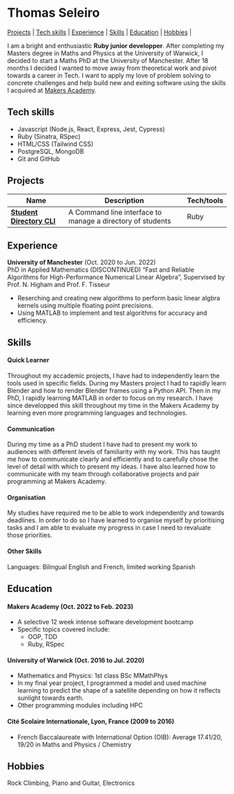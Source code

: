 # Thomas Seleiro

[Projects](#projects) |
[Tech skills](#tech-skills) |
[Experience](#experience) |
[Skills](#skills) |
[Education](#education) |
[Hobbies](#hobbies) |

I am a bright and enthusiastic **Ruby junior developper**.
After completing my Masters degree in Maths and Physics at the University of Warwick, I decided to start a Maths PhD at the University of Manchester.
After 18 months I decided I wanted to move away from theoretical work and pivot towards a career in Tech.
I want to apply my love of problem solving to concrete challenges and help build new and exiting software using the skills I acquired at [Makers Academy](https://github.com/makersacademy).

## Tech skills

- Javascript (Node.js, React, Express, Jest, Cypress)
- Ruby (Sinatra, RSpec)
- HTML/CSS (Tailwind CSS)
- PostgreSQL, MongoDB
- Git and GitHub

## Projects

| Name                                                                            | Description                                                | Tech/tools |
| ------------------------------------------------------------------------------- | ---------------------------------------------------------- | ---------- |
| **[Student Directory CLI](https://github.com/ThomasSel/student-directory.git)** | A Command line interface to manage a directory of students | Ruby       |

## Experience

**University of Manchester** (Oct. 2020 to Jun. 2022)  
PhD in Applied Mathematics (DISCONTINUED) “Fast and Reliable Algorithms for High-Performance Numerical Linear Algebra”, Supervised by Prof. N. Higham and Prof. F. Tisseur

- Reserching and creating new algorithms to perform basic linear algbra kernels using multiple floating point precisions.
- Using MATLAB to implement and test algorithms for accuracy and efficiency.

## Skills

#### Quick Learner

Throughout my accademic projects, I have had to independently learn the tools used in specific fields.
During my Masters project I had to rapidly learn Blender and how to render Blender frames using a Python API.
Then in my PhD, I rapidly learning MATLAB in order to focus on my research.
I have since developped this skill throughout my time in the Makers Academy by learning even more programming languages and technologies.

#### Communication

During my time as a PhD student I have had to present my work to audiences with different levels of familiarity with my work.
This has taught me how to communicate clearly and efficiently and to carefully chose the level of detail with which to present my ideas.
I have also learned how to communicate with my team through collaborative projects and pair programming at Makers Academy.

#### Organisation

My studies have required me to be able to work independently and towards deadlines.
In order to do so I have learned to organise myself by prioritising tasks and I am able to evaluate my progress in case I need to revaluate those priorities.

#### Other Skills

Languages: Bilingual English and French, limited working Spanish

## Education

#### Makers Academy (Oct. 2022 to Feb. 2023)

- A selective 12 week intense software development bootcamp
- Specific topics covered include:
  - OOP, TDD
  - Ruby, RSpec

#### University of Warwick (Oct. 2016 to Jul. 2020)

- Mathematics and Physics: 1st class BSc MMathPhys
- In my final year project, I programmed a model and used machine learning to predict the shape of a satellite depending on how it reflects sunlight towards earth.
- Other programming modules including HPC

#### Cité Scolaire Internationale, Lyon, France (2009 to 2016)

- French Baccalaureate with International Option (OIB): Average 17.41/20, 19/20 in Maths and Physics / Chemistry

## Hobbies

Rock Climbing, Piano and Guitar, Electronics
